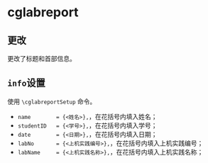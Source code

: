 # cglabreport

## 更改

更改了标题和首部信息。

## `info`设置

使用 `\cglabreportSetup` 命令。

- `name        = {<姓名>},`，在花括号内填入姓名；
- `studentID   = {<学号>},`，在花括号内填入学号；
- `date        = {<日期>},`，在花括号内填入日期；
- `labNo       = {<上机实践编号>},`，在花括号内填入上机实践编号；
- `labName     = {<上机实践名称>},`，在花括号内填入上机实践名称；